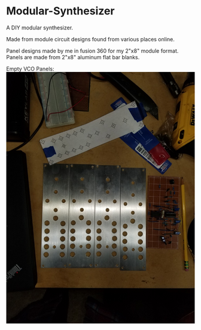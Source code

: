 # Modular-Synthesizer

A DIY modular synthesizer.

Made from module circuit designs found from various places online.

Panel designs made by me in fusion 360 for my 2"x8" module format.
Panels are made from 2"x8" aluminum flat bar blanks.

Empty VCO Panels:
<img src="VCO/empty-VCOpanels.jpg">
